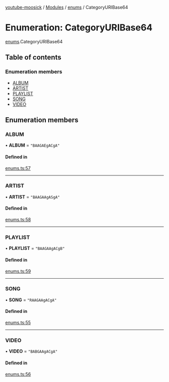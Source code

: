 [youtube-moosick](../README.md) / [Modules](../modules.md) / [enums](../modules/enums.md) / CategoryURIBase64

# Enumeration: CategoryURIBase64

[enums](../modules/enums.md).CategoryURIBase64

## Table of contents

### Enumeration members

- [ALBUM](enums.CategoryURIBase64.md#album)
- [ARTIST](enums.CategoryURIBase64.md#artist)
- [PLAYLIST](enums.CategoryURIBase64.md#playlist)
- [SONG](enums.CategoryURIBase64.md#song)
- [VIDEO](enums.CategoryURIBase64.md#video)

## Enumeration members

### ALBUM

• **ALBUM** = `"BAAGAEgACgA"`

#### Defined in

[enums.ts:57](https://github.com/EvasiveXkiller/youtube-moosick/blob/7f2abd0/src/enums.ts#L57)

___

### ARTIST

• **ARTIST** = `"BAAGAAgASgA"`

#### Defined in

[enums.ts:58](https://github.com/EvasiveXkiller/youtube-moosick/blob/7f2abd0/src/enums.ts#L58)

___

### PLAYLIST

• **PLAYLIST** = `"BAAGAAgACgB"`

#### Defined in

[enums.ts:59](https://github.com/EvasiveXkiller/youtube-moosick/blob/7f2abd0/src/enums.ts#L59)

___

### SONG

• **SONG** = `"RAAGAAgACgA"`

#### Defined in

[enums.ts:55](https://github.com/EvasiveXkiller/youtube-moosick/blob/7f2abd0/src/enums.ts#L55)

___

### VIDEO

• **VIDEO** = `"BABGAAgACgA"`

#### Defined in

[enums.ts:56](https://github.com/EvasiveXkiller/youtube-moosick/blob/7f2abd0/src/enums.ts#L56)
